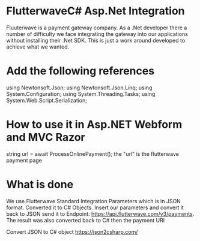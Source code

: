 # FlutterwaveC# Asp.Net Integration
Fluuterwave is a payment gateway company. As a .Net developer there a number of difficulty we face integrating the gateway into our applications without installing their .Net SDK. This is just a work around developed to achieve what we wanted.

# Add the following references
using Newtonsoft.Json;
using Newtonsoft.Json.Linq;
using System.Configuration;
using System.Threading.Tasks;
using System.Web.Script.Serialization;
 
# How to use it in Asp.NET Webform and MVC Razor
 string url = await ProcessOnlinePayment();
 the "url" is the flutterwave payment page
# What is done
We use Flutterwave Standard Integration Parameters which is in JSON format. Converted it to C# Objects.
Insert our parameters and convert it back to JSON send it to Endpoint: https://api.flutterwave.com/v3/payments.
The result was also converted back to C# then the payment URl

Convert JSON to C# object https://json2csharp.com/

